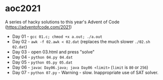 # aoc2021
A series of hacky solutions to this year's Advent of Code (https://adventofcode.com/2021)

- Day 01 - `gcc 01.c; chmod +x a.out; ./a.out`
- Day 02 - `awk -f 02.awk < 02.dat` (replaces the much slower `./02.sh 02.dat`)
- Day 03 - open 03.html and press "solve"
- Day 04 - `python 04.py 04.dat`
- Day 05 - `python 05.py 05.dat`
- Day 06 - `javac Day06.java; java Day06 <limit>` (`limit` is `80` or `256`)
- Day 07 - `python 07.py` - Warning - slow.  Inappropriate use of SAT solver.
